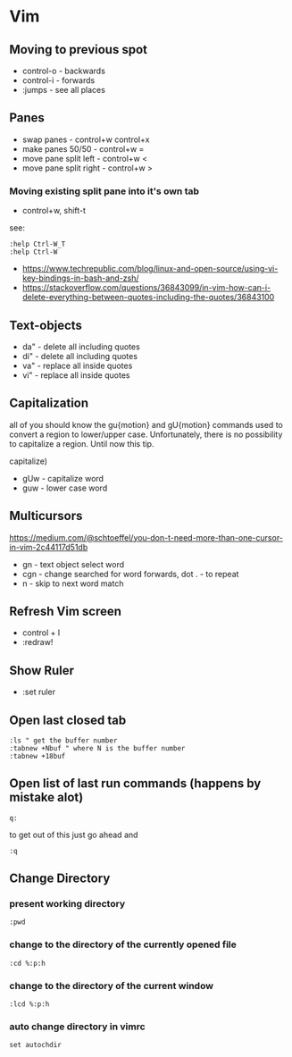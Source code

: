 # Vim

## Moving to previous spot
* control-o - backwards
* control-i - forwards
* :jumps - see all places

## Panes

* swap panes - control+w control+x
* make panes 50/50 - control+w =
* move pane split left  - control+w  <
* move pane split right - control+w  >

### Moving existing split pane into it's own tab
* control+w, shift-t

see:
```
:help Ctrl-W_T
:help Ctrl-W
```

* https://www.techrepublic.com/blog/linux-and-open-source/using-vi-key-bindings-in-bash-and-zsh/
* https://stackoverflow.com/questions/36843099/in-vim-how-can-i-delete-everything-between-quotes-including-the-quotes/36843100

## Text-objects

* da"  - delete all including quotes
* di"  - delete all including quotes
* va"  - replace all inside quotes
* vi"  - replace all inside quotes

## Capitalization
all of you should know the gu{motion} and gU{motion} commands used to convert a region to lower/upper case. Unfortunately, there is no possibility to capitalize a region. Until now this tip.

capitalize)

* gUw - capitalize word
* guw - lower case word

## Multicursors
https://medium.com/@schtoeffel/you-don-t-need-more-than-one-cursor-in-vim-2c44117d51db

* gn - text object select word
* cgn - change searched for word forwards, dot . - to repeat
* n - skip to next word match

## Refresh Vim screen
* control + l
* :redraw!

## Show Ruler

* :set ruler

## Open last closed tab
```
:ls " get the buffer number
:tabnew +Nbuf " where N is the buffer number
:tabnew +18buf
```

## Open list of last run commands (happens by mistake alot)
```
q:
```
to get out of this just go ahead and
```
:q
```

## Change Directory
### present working directory
```
:pwd
```

### change to the directory of the currently opened file
```
:cd %:p:h
```

### change to the directory of the current window
```
:lcd %:p:h
```

### auto change directory  in vimrc
```
set autochdir
```
